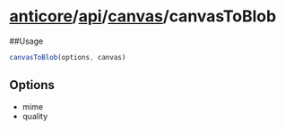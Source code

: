# [anticore](../../../../../#reference)/[api](../../#reference)/[canvas](../#reference)/<a name="reference">canvasToBlob</a>

##Usage

```js
canvasToBlob(options, canvas)
```

## Options

* mime
* quality